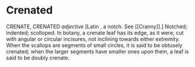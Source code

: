 # Crenated

CRENATE, CRENATED _adjective_ \[Latin , a notch. See [[Cranny]].\] Notched; indented; scolloped. In botany, a crenate leaf has its edge, as it were, cut with angular or circular incisures, not inclining towards either extremity. When the scallops are segments of small circles, it is said to be obtusely crenated; when the larger segments have smaller ones upon them, a leaf is said to be doubly crenate.